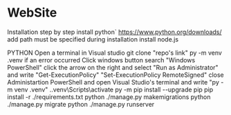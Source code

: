 # WebSite


Installation step by step
install python` https://www.python.org/downloads/
    add path must be specified during installation
install node.js




PYTHON
Open a terminal in Visual studio
    git clone "repo's link"
    py -m venv .venv
        if an error occurred
            Click windows button
            search "Windows PowerShell"
            click the arrow on the right and select "Run as Administrator" and write
            "Get-ExecutionPolicy"
            "Set-ExecutionPolicy RemoteSigned"
            close Administartion PowerShell and open Visual Studio's terminal and write "py -m venv .venv"
        ..venv\Scripts\activate
        py -m pip install --upgrade pip
        pip install -r ./requirements.txt
        python ./manage.py makemigrations
        python ./manage.py migrate
        python ./manage.py runserver
